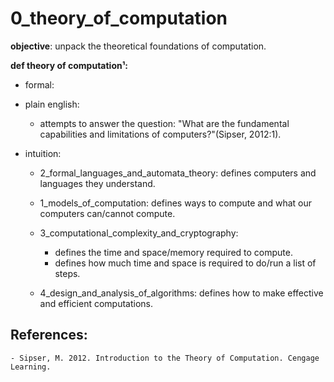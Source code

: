 # 0_theory_of_computation

**objective**: unpack the theoretical foundations of computation. 

**def theory of computation¹:** <br>
- formal:
    

- plain english:
    - attempts to answer the question: "What are the fundamental capabilities and limitations of computers?"(Sipser, 2012:1).



- intuition:
    - 2_formal_languages_and_automata_theory: defines computers and languages they understand.

    - 1_models_of_computation: defines ways to compute and what our computers can/cannot compute.

    - 3_computational_complexity_and_cryptography: 
        - defines the time and space/memory required to compute.
        - defines how much time and space is required to do/run a list of steps.
                        
    - 4_design_and_analysis_of_algorithms: defines how to make effective and efficient computations.
                                    
## References:
    - Sipser, M. 2012. Introduction to the Theory of Computation. Cengage Learning.

